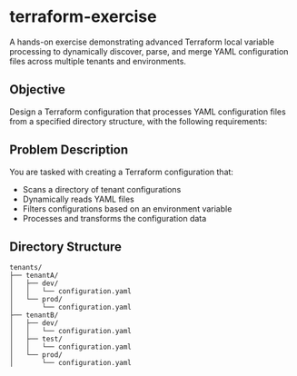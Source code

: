 # terraform-exercise
A hands-on exercise demonstrating advanced Terraform local variable processing to dynamically discover, parse, and merge YAML configuration files across multiple tenants and environments. 

## Objective
Design a Terraform configuration that processes YAML configuration files from a specified directory structure, with the following requirements:

## Problem Description
You are tasked with creating a Terraform configuration that:

- Scans a directory of tenant configurations
- Dynamically reads YAML files
- Filters configurations based on an environment variable
- Processes and transforms the configuration data

## Directory Structure
```
tenants/
├── tenantA/
│   ├── dev/
│   │   └── configuration.yaml
│   └── prod/
│       └── configuration.yaml
├── tenantB/
│   ├── dev/
│   │   └── configuration.yaml
│   ├── test/
│   │   └── configuration.yaml
│   └── prod/
│       └── configuration.yaml
